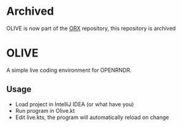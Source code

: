 # Archived

OLIVE is now part of the [ORX](https://github.com/openrndr/orx) repository, this repository is archived

# OLIVE

A simple live coding environment for OPENRNDR.

## Usage

 - Load project in IntelliJ IDEA (or what have you)
 - Run program in Olive.kt
 - Edit live.kts, the program will automatically reload on change
